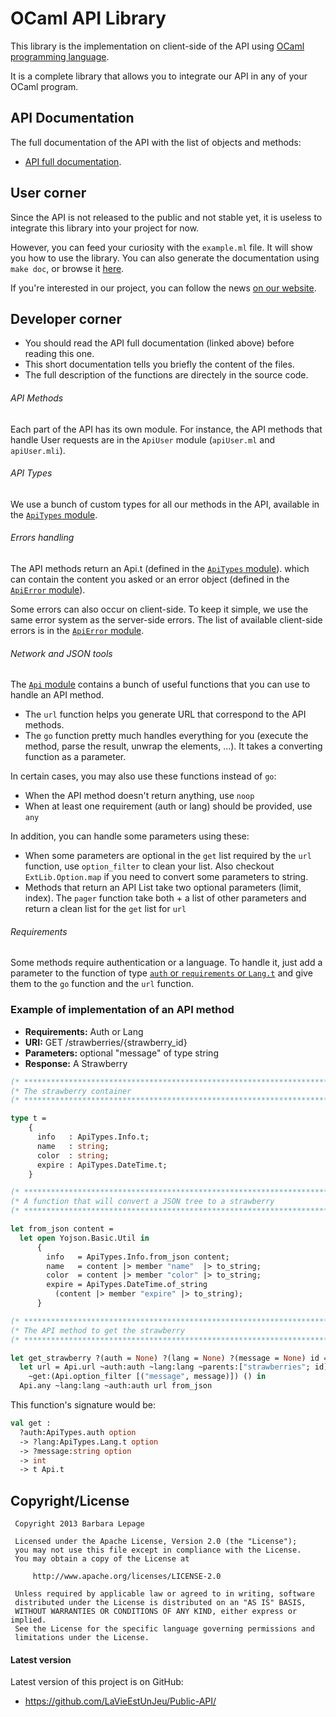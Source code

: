 OCaml API Library
=================

This library is the implementation on client-side of the API using [OCaml programming language](http://ocaml.org/).

It is a complete library that allows you to integrate our API in any of your OCaml program.

## API Documentation

The full documentation of the API with the list of objects and methods:
* [API full documentation](https://docs.google.com/document/d/1BFGTGKr5dBJFh493ZLRxjlM6Sbpfz8auVcPWWDQQISU/pub).

## User corner

Since the API is not released to the public and not stable yet, it is useless to integrate this library into your project for now.

However, you can feed your curiosity with the `example.ml` file. It will show you how to use the library.
You can also generate the documentation using `make doc`, or browse it [here](http://life.db0.fr/api/OCaml/).

If you're interested in our project, you can follow the news
[on our website](http://eip.epitech.eu/2014/lavieestunjeu/).

## Developer corner

* You should read the API full documentation (linked above) before reading this one.
* This short documentation tells you briefly the content of the files.
* The full description of the functions are directely in the source code.

###### API Methods

Each part of the API has its own module.
For instance, the API methods that handle User requests are in the `ApiUser` module (`apiUser.ml` and `apiUser.mli`).

###### API Types

We use a bunch of custom types for all our methods in the API, available in the [`ApiTypes` module](https://github.com/LaVieEstUnJeu/Public-API/blob/master/examples/ocaml/apiTypes.mli).

###### Errors handling

The API methods return an Api.t (defined in the [`ApiTypes` module](https://github.com/LaVieEstUnJeu/Public-API/blob/master/examples/ocaml/apiTypes.mli)).
which can contain the content you asked or an error object (defined in the [`ApiError` module](https://github.com/LaVieEstUnJeu/Public-API/blob/master/examples/ocaml/apiError.mli)).

Some errors can also occur on client-side. To keep it simple, we use the same error system as the server-side errors.
The list of available client-side errors is in the [`ApiError` module](https://github.com/LaVieEstUnJeu/Public-API/blob/master/examples/ocaml/apiErrors.mli).

###### Network and JSON tools

The [`Api` module](https://github.com/LaVieEstUnJeu/Public-API/blob/master/examples/ocaml/api.mli)
contains a bunch of useful functions that you can use to handle an API method.

* The `url` function helps you generate URL that correspond to the API methods.
* The `go` function pretty much handles everything for you (execute the method, parse the result, unwrap the elements, ...). It takes a converting function as a parameter.

In certain cases, you may also use these functions instead of `go`:
* When the API method doesn't return anything, use `noop`
* When at least one requirement (auth or lang) should be provided, use `any`

In addition, you can handle some parameters using these:
* When some parameters are optional in the `get` list required by the `url` function, use `option_filter` to clean your list. Also checkout `ExtLib.Option.map` if you need to convert some parameters to string.
* Methods that return an API List take two optional parameters (limit, index). The `pager` function take both + a list of other parameters and return a clean list for the `get` list for `url`

###### Requirements

Some methods require authentication or a language.
To handle it, just add a parameter to the function of type [`auth` or `requirements` or `Lang.t`](https://github.com/LaVieEstUnJeu/Public-API/blob/master/examples/ocaml/apiTypes.mli) and give them
to the `go` function and the `url` function.

### Example of implementation of an API method

* __Requirements:__ Auth or Lang
* __URI:__ GET /strawberries/{strawberry_id}
* __Parameters:__ optional "message" of type string
* __Response:__ A Strawberry

```ocaml
(* ************************************************************************** *)
(* The strawberry container                                                   *)
(* ************************************************************************** *)

type t =
    {
      info   : ApiTypes.Info.t;
      name   : string;
      color  : string;
      expire : ApiTypes.DateTime.t;
    }

(* ************************************************************************** *)
(* A function that will convert a JSON tree to a strawberry                   *)
(* ************************************************************************** *)

let from_json content =
  let open Yojson.Basic.Util in
      {
        info   = ApiTypes.Info.from_json content;
        name   = content |> member "name"  |> to_string;
        color  = content |> member "color" |> to_string;
        expire = ApiTypes.DateTime.of_string
          (content |> member "expire" |> to_string);
      }

(* ************************************************************************** *)
(* The API method to get the strawberry                                       *)
(* ************************************************************************** *)

let get_strawberry ?(auth = None) ?(lang = None) ?(message = None) id =
  let url = Api.url ~auth:auth ~lang:lang ~parents:["strawberries"; id]
    ~get:(Api.option_filter [("message", message)]) () in
  Api.any ~lang:lang ~auth:auth url from_json

```

This function's signature would be:
```ocaml
val get :
  ?auth:ApiTypes.auth option
  -> ?lang:ApiTypes.Lang.t option
  -> ?message:string option
  -> int
  -> t Api.t
  ```
## Copyright/License


     Copyright 2013 Barbara Lepage

     Licensed under the Apache License, Version 2.0 (the "License");
     you may not use this file except in compliance with the License.
     You may obtain a copy of the License at

         http://www.apache.org/licenses/LICENSE-2.0

     Unless required by applicable law or agreed to in writing, software
     distributed under the License is distributed on an "AS IS" BASIS,
     WITHOUT WARRANTIES OR CONDITIONS OF ANY KIND, either express or implied.
     See the License for the specific language governing permissions and
     limitations under the License.
     
#### Latest version

Latest version of this project is on GitHub:
* https://github.com/LaVieEstUnJeu/Public-API/
